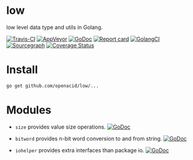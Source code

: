 # low
low level data type and utils in Golang.


[![Travis-CI](https://api.travis-ci.org/openacid/low.svg?branch=master)](https://travis-ci.org/openacid/low)
[![AppVeyor](https://ci.appveyor.com/api/projects/status/1jnttodaenbrv3va/branch/master?svg=true)](https://ci.appveyor.com/project/drmingdrmer/low/branch/master)
[![GoDoc](https://godoc.org/github.com/openacid/low?status.svg)](http://godoc.org/github.com/openacid/low)
[![Report card](https://goreportcard.com/badge/github.com/openacid/low)](https://goreportcard.com/report/github.com/openacid/low)
[![GolangCI](https://golangci.com/badges/github.com/openacid/low.svg)](https://golangci.com/r/github.com/openacid/low)
[![Sourcegraph](https://sourcegraph.com/github.com/openacid/low/-/badge.svg)](https://sourcegraph.com/github.com/openacid/low?badge)
[![Coverage Status](https://coveralls.io/repos/github/openacid/low/badge.svg?branch=master)](https://coveralls.io/github/openacid/low?branch=master)


# Install

```sh
go get github.com/openacid/low/...
```

# Modules

-   `size` provides value size operations.
    [![GoDoc](https://godoc.org/github.com/openacid/low/size?status.svg)](http://godoc.org/github.com/openacid/low/size)

-   `bitword` provides n-bit word conversion to and from string.
    [![GoDoc](https://godoc.org/github.com/openacid/low/bitword?status.svg)](http://godoc.org/github.com/openacid/low/bitword)

-   `iohelper` provides extra interfaces than package io.
    [![GoDoc](https://godoc.org/github.com/openacid/low/iohelper?status.svg)](http://godoc.org/github.com/openacid/low/iohelper)
